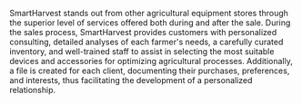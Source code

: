   SmartHarvest stands out from other agricultural equipment stores through the superior level of services offered both during and after the sale. During the sales process, SmartHarvest provides customers with personalized consulting, detailed analyses of each farmer's needs, a carefully curated inventory, and well-trained staff to assist in selecting the most suitable devices and accessories for optimizing agricultural processes. Additionally, a file is created for each client, documenting their purchases, preferences, and interests, thus facilitating the development of a personalized relationship.
